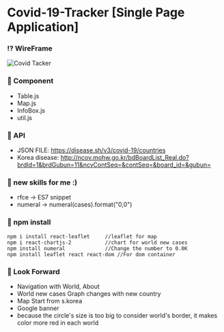   # Covid-19-Tracker [Single Page Application]
  
  ### :interrobang: WireFrame
 ![Covid Tacker](https://user-images.githubusercontent.com/59593893/91998605-684caa00-ed76-11ea-9c66-849dbdb438b1.jpg)

 ### :open_file_folder: Component
 - Table.js
 - Map.js
 - InfoBox.js
 - util.js

 ### :link: API
 - JSON FILE: https://disease.sh/v3/covid-19/countries
 - Korea disease: http://ncov.mohw.go.kr/bdBoardList_Real.do?brdId=1&brdGubun=11&ncvContSeq=&contSeq=&board_id=&gubun=
 
 ### :pushpin: new skills for me :)
 - rfce ->  ES7 snippet
 - numeral
    -> numeral(cases).format("0,0")


### :scroll: npm install
    npm i install react-leaflet     //leaflet for map
    npm i react-chartjs-2           //chart for world new cases
    npm install numeral             //Change the number to 0.0K
    npm install leaflet react react-dom //For dom container

### :telescope: Look Forward
- Navigation with World, About
- World new cases Graph changes with new country
- Map Start from s.korea
- Google banner
- because the circle's size is too big to consider world's border, it makes color more red in each world
